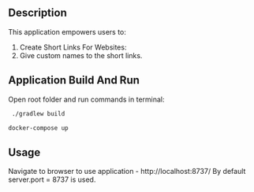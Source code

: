 ## Description
This application empowers users to:
1. Create Short Links For Websites:
2. Give custom names to the short links.

## Application Build And Run
Open root folder and run commands in terminal:
```sh
 ./gradlew build
```

```sh
docker-compose up
```

## Usage
Navigate to browser to use application - http://localhost:8737/
By default server.port = 8737 is used.